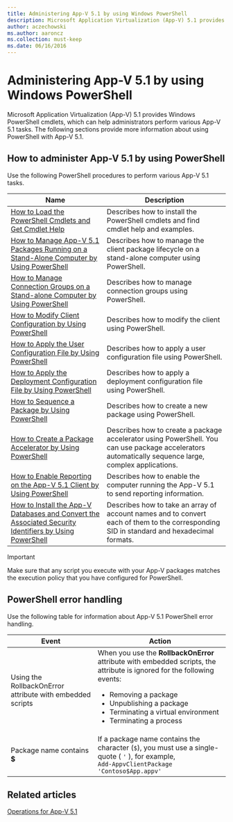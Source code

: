 ```yaml
---
title: Administering App-V 5.1 by using Windows PowerShell
description: Microsoft Application Virtualization (App-V) 5.1 provides Windows PowerShell cmdlets, which can help administrators perform various App-V 5.1 tasks.
author: aczechowski
ms.author: aaroncz
ms.collection: must-keep
ms.date: 06/16/2016
---
```


# Administering App-V 5.1 by using Windows PowerShell

Microsoft Application Virtualization (App-V) 5.1 provides Windows PowerShell cmdlets, which can help administrators perform various App-V 5.1 tasks. The following sections provide more information about using PowerShell with App-V 5.1.

## How to administer App-V 5.1 by using PowerShell

Use the following PowerShell procedures to perform various App-V 5.1 tasks.

| Name | Description |
|------|-------------|
| [How to Load the PowerShell Cmdlets and Get Cmdlet Help](how-to-load-the-powershell-cmdlets-and-get-cmdlet-help-51.md) | Describes how to install the PowerShell cmdlets and find cmdlet help and examples. |
| [How to Manage App-V 5.1 Packages Running on a Stand-Alone Computer by Using PowerShell](how-to-manage-app-v-51-packages-running-on-a-stand-alone-computer-by-using-powershell.md) | Describes how to manage the client package lifecycle on a stand-alone computer using PowerShell. |
| [How to Manage Connection Groups on a Stand-alone Computer by Using PowerShell](how-to-manage-connection-groups-on-a-stand-alone-computer-by-using-powershell51.md) | Describes how to manage connection groups using PowerShell. |
| [How to Modify Client Configuration by Using PowerShell](how-to-modify-client-configuration-by-using-powershell51.md) | Describes how to modify the client using PowerShell. |
| [How to Apply the User Configuration File by Using PowerShell](how-to-apply-the-user-configuration-file-by-using-powershell51.md) | Describes how to apply a user configuration file using PowerShell. |
| [How to Apply the Deployment Configuration File by Using PowerShell](how-to-apply-the-deployment-configuration-file-by-using-powershell51.md) | Describes how to apply a deployment configuration file using PowerShell. |
| [How to Sequence a Package by Using PowerShell](how-to-sequence-a-package--by-using-powershell-51.md) | Describes how to create a new package using PowerShell. |
| [How to Create a Package Accelerator by Using PowerShell](how-to-create-a-package-accelerator-by-using-powershell51.md) | Describes how to create a package accelerator using PowerShell. You can use package accelerators automatically sequence large, complex applications. |
| [How to Enable Reporting on the App-V 5.1 Client by Using PowerShell](how-to-enable-reporting-on-the-app-v-51-client-by-using-powershell.md) | Describes how to enable the computer running the App-V 5.1 to send reporting information. |
| [How to Install the App-V Databases and Convert the Associated Security Identifiers by Using PowerShell](how-to-install-the-app-v-databases-and-convert-the-associated-security-identifiers--by-using-powershell51.md) | Describes how to take an array of account names and to convert each of them to the corresponding SID in standard and hexadecimal formats. |

> [!IMPORTANT]
> Make sure that any script you execute with your App-V packages matches the execution policy that you have configured for PowerShell.

## PowerShell error handling

Use the following table for information about App-V 5.1 PowerShell error handling.

| Event | Action |
|--|--|
| Using the RollbackOnError attribute with embedded scripts | When you use the **RollbackOnError** attribute with embedded scripts, the attribute is ignored for the following events: <ul><li>Removing a package</li><li>Unpublishing a package</li><li>Terminating a virtual environment</li><li>Terminating a process</li></ul> |
| Package name contains **$** | If a package name contains the character (`$`), you must use a single-quote ( `'` ), for example, <br> `Add-AppvClientPackage 'Contoso$App.appv'` |

## Related articles

[Operations for App-V 5.1](operations-for-app-v-51.md)
